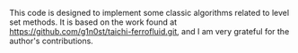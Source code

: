 This code is designed to implement some classic algorithms related to level set methods. It is based on the work found at https://github.com/g1n0st/taichi-ferrofluid.git, and I am very grateful for the author's contributions.
